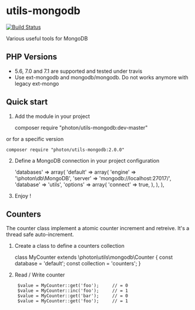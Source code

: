 utils-mongodb
============

[![Build Status](https://travis-ci.org/photon/utils-mongodb.svg?branch=master)](https://travis-ci.org/photon/utils-mongodb)

Various useful tools for MongoDB

PHP Versions
------------

- 5.6, 7.0 and 7.1 are supported and tested under travis
- Use ext-mongodb and mongodb/mongodb. Do not works anymore with legacy ext-mongo


Quick start
----------

1) Add the module in your project

    composer require "photon/utils-mongodb:dev-master"

or for a specific version

    composer require "photon/utils-mongodb:2.0.0"

2) Define a MongoDB connection in your project configuration

    'databases' => array(
        'default' => array(
            'engine' => '\photon\db\MongoDB',
            'server' => 'mongodb://localhost:27017/',
            'database' => 'utils',
            'options' => array(
                'connect' => true,
            ),
        ),
    ),

3) Enjoy !

Counters
--------

The counter class implement a atomic counter increment and retreive.
It's a thread safe auto-increment.

1) Create a class to define a counters collection

    class MyCounter extends \photon\utils\mongodb\Counter
    {
        const database = 'default';
        const collection = 'counters';
    }

2) Read / Write counter

        $value = MyCounter::get('foo');     // = 0
        $value = MyCounter::inc('foo');     // = 1
        $value = MyCounter::get('bar');     // = 0
        $value = MyCounter::get('foo');     // = 1

